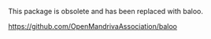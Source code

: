 This package is obsolete and has been replaced with baloo.

https://github.com/OpenMandrivaAssociation/baloo
